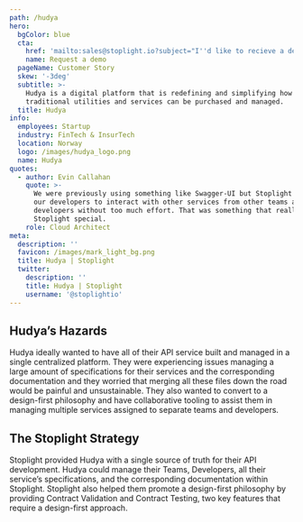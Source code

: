```yaml
---
path: /hudya
hero:
  bgColor: blue
  cta:
    href: 'mailto:sales@stoplight.io?subject="I''d like to recieve a demo"'
    name: Request a demo
  pageName: Customer Story
  skew: '-3deg'
  subtitle: >-
    Hudya is a digital platform that is redefining and simplifying how
    traditional utilities and services can be purchased and managed.
  title: Hudya
info:
  employees: Startup
  industry: FinTech & InsurTech
  location: Norway
  logo: /images/hudya_logo.png
  name: Hudya
quotes:
  - author: Evin Callahan
    quote: >-
      We were previously using something like Swagger-UI but Stoplight allowed
      our developers to interact with other services from other teams and
      developers without too much effort. That was something that really made
      Stoplight special.
    role: Cloud Architect
meta:
  description: ''
  favicon: /images/mark_light_bg.png
  title: Hudya | Stoplight
  twitter:
    description: ''
    title: Hudya | Stoplight
    username: '@stoplightio'
---
```


## Hudya’s Hazards

Hudya ideally wanted to have all of their API service built and managed in a single centralized platform. They were experiencing issues managing a large amount of specifications for their services and the corresponding documentation and they worried that merging all these files down the road would be painful and unsustainable. They also wanted to convert to a design-first philosophy and have collaborative tooling to assist them in managing multiple services assigned to separate teams and developers.

## The Stoplight Strategy

Stoplight provided Hudya with a single source of truth for their API development. Hudya could manage their Teams, Developers, all their service’s specifications, and the corresponding documentation within Stoplight. Stoplight also helped them promote a design-first philosophy by providing Contract Validation and Contract Testing, two key features that require a design-first approach.
